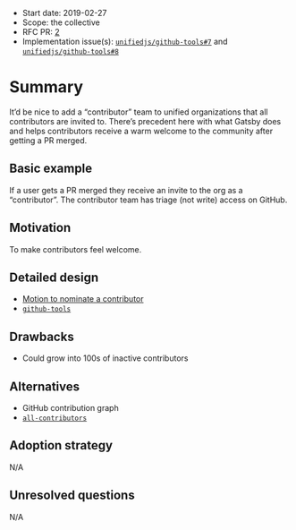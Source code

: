 *   Start date: 2019-02-27
*   Scope: the collective
*   RFC PR: [2][]
*   Implementation issue(s): [`unifiedjs/github-tools#7`][issue] and
    [`unifiedjs/github-tools#8`][pr]

# Summary

It’d be nice to add a “contributor” team to unified organizations that all
contributors are invited to.
There’s precedent here with what Gatsby does and helps contributors receive a
warm welcome to the community after getting a PR merged.

## Basic example

If a user gets a PR merged they receive an invite to the org as a “contributor”.
The contributor team has triage (not write) access on GitHub.

## Motivation

To make contributors feel welcome.

## Detailed design

*   [Motion to nominate a contributor][motion]
*   [`github-tools`][tools]

## Drawbacks

*   Could grow into 100s of inactive contributors

## Alternatives

*   GitHub contribution graph
*   [`all-contributors`][all-contributors]

## Adoption strategy

N/A

## Unresolved questions

N/A

[2]: https://github.com/unifiedjs/rfcs/pull/2

[issue]: https://github.com/unifiedjs/github-tools/issues/7

[pr]: https://github.com/unifiedjs/github-tools/pull/8

[motion]: https://github.com/unifiedjs/collective/blob/HEAD/members.md#motion-to-nominate-a-contributor

[tools]: https://github.com/unifiedjs/github-tools

[all-contributors]: https://github.com/all-contributors/all-contributors
